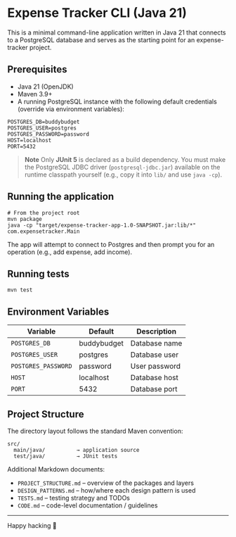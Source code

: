# Expense Tracker CLI (Java 21)

This is a minimal command-line application written in Java 21 that connects to a PostgreSQL database and serves as the starting point for an expense-tracker project.

## Prerequisites

- Java 21 (OpenJDK)
- Maven 3.9+
- A running PostgreSQL instance with the following default credentials (override via environment variables):

```
POSTGRES_DB=buddybudget
POSTGRES_USER=postgres
POSTGRES_PASSWORD=password
HOST=localhost
PORT=5432
```

> **Note** Only **JUnit 5** is declared as a build dependency. You must make the PostgreSQL JDBC driver (`postgresql-jdbc.jar`) available on the runtime classpath yourself (e.g., copy it into `lib/` and use `java ‑cp`).

## Running the application

```
# From the project root
mvn package
java -cp "target/expense-tracker-app-1.0-SNAPSHOT.jar:lib/*" com.expensetracker.Main
```

The app will attempt to connect to Postgres and then prompt you for an operation (e.g., add expense, add income).

## Running tests

```
mvn test
```

## Environment Variables

| Variable            | Default     | Description   |
| ------------------- | ----------- | ------------- |
| `POSTGRES_DB`       | buddybudget | Database name |
| `POSTGRES_USER`     | postgres    | Database user |
| `POSTGRES_PASSWORD` | password    | User password |
| `HOST`              | localhost   | Database host |
| `PORT`              | 5432        | Database port |

## Project Structure

The directory layout follows the standard Maven convention:

```
src/
  main/java/          → application source
  test/java/          → JUnit tests
```

Additional Markdown documents:

- `PROJECT_STRUCTURE.md` – overview of the packages and layers
- `DESIGN_PATTERNS.md` – how/where each design pattern is used
- `TESTS.md` – testing strategy and TODOs
- `CODE.md` – code-level documentation / guidelines

---

Happy hacking 🚀
